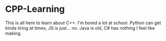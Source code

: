 # CPP-Learning
This is all here to learn about C++. I'm bored a lot at school. Python can get kinda tiring at times, JS is just... no. Java is old, C# has nothing I feel like making.

